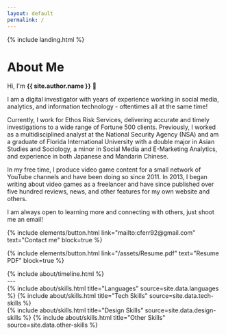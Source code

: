 ```yaml
---
layout: default
permalink: /
---
```


{% include landing.html %}
# **About Me**

Hi, I'm **{{ site.author.name }}** :wave:<br>

I am a digital investigator with years of experience working in social media, analytics, and information technology - oftentimes all at the same time!

Currently, I work for Ethos Risk Services, delivering accurate and timely investigations to a wide range of Fortune 500 clients. Previously, I worked as a multidisciplined analyst at the National Security Agency (NSA) and am a graduate of Florida International University with a double major in Asian Studies and Sociology, a minor in Social Media and E-Marketing Analytics, and experience in both Japanese and Mandarin Chinese.

In my free time, I produce video game content for a small network of YouTube channels and have been doing so since 2011. In 2013, I began writing about video games as a freelancer and have since published over five hundred reviews, news, and other features for my own website and others.

I am always open to learning more and connecting with others, just shoot me an email!

<p class="text-center">{% include elements/button.html link="mailto:cferr92@gmail.com" text="Contact me" block=true %}</p>
<p class="text-center">{% include elements/button.html link="/assets/Resume.pdf" text="Resume PDF" block=true %}</p>

<div class="row">
{% include about/timeline.html %}
</div>
---
<div class="row">
{% include about/skills.html title="Languages" source=site.data.languages %}
{% include about/skills.html title="Tech Skills" source=site.data.tech-skills %}
</div>
<div class="row">
{% include about/skills.html title="Design Skills" source=site.data.design-skills %}
{% include about/skills.html title="Other Skills" source=site.data.other-skills %}
</div>